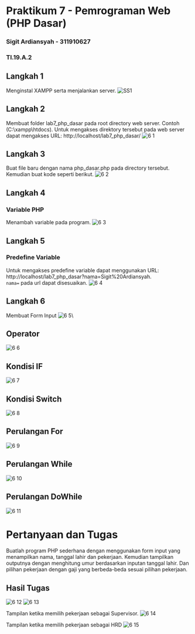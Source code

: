 # Praktikum 7 - Pemrograman Web (PHP Dasar)

### Sigit Ardiansyah - 311910627

### TI.19.A.2

## Langkah 1
Menginstal XAMPP serta menjalankan server.
![SS1](https://user-images.githubusercontent.com/56240078/117822476-cbdc8f00-b296-11eb-8ce9-87a07f6001ea.jpg)

## Langkah 2
Membuat folder lab7_php_dasar pada root directory web server. Contoh (C:\xampp\htdocs).
Untuk mengakses direktory tersebut pada web server dapat mengakses URL: http://localhost/lab7_php_dasar/
![6 1](https://user-images.githubusercontent.com/56240134/117854957-32bc7100-b2b4-11eb-8fca-7f56b5dc6b95.png)

## Langkah 3
Buat file baru dengan nama php_dasar.php pada directory tersebut. Kemudian buat kode seperti berikut. 
![6 2](https://user-images.githubusercontent.com/56240134/117854964-35b76180-b2b4-11eb-9e8b-e7a16c22d476.png)

## Langkah 4
### Variable PHP
Menambah variable pada program.
![6 3](https://user-images.githubusercontent.com/56240134/117854969-36e88e80-b2b4-11eb-930a-6d0eccf3dc63.png)

## Langkah 5
### Predefine Variable
Untuk mengakses predefine variable dapat menggunakan URL: http://localhost/lab7_php_dasar?nama=Sigit%20Ardiansyah.</br>
`nama=` pada url dapat disesuaikan.
![6 4](https://user-images.githubusercontent.com/56240134/117854974-3819bb80-b2b4-11eb-9eaf-a00cab098568.png)

## Langkah 6
Membuat Form Input
![6 5](https://user-images.githubusercontent.com/56240134/117854978-394ae880-b2b4-11eb-86ef-9da012d19f52.png)\

## Operator
![6 6](https://user-images.githubusercontent.com/56240134/117854982-394ae880-b2b4-11eb-95a9-e2871be04d36.png)

## Kondisi IF
![6 7](https://user-images.githubusercontent.com/56240134/117854985-39e37f00-b2b4-11eb-8978-54d058294a90.png)

## Kondisi Switch
![6 8](https://user-images.githubusercontent.com/56240134/117854987-3a7c1580-b2b4-11eb-9039-0517066cd77d.png)

## Perulangan For
![6 9](https://user-images.githubusercontent.com/56240134/117854988-3b14ac00-b2b4-11eb-963f-965bb06adadb.png)

## Perulangan While
![6 10](https://user-images.githubusercontent.com/56240134/117854992-3bad4280-b2b4-11eb-85ef-a0aa647927e7.png)

## Perulangan DoWhile
![6 11](https://user-images.githubusercontent.com/56240134/117854995-3c45d900-b2b4-11eb-8f31-b08630452679.png)

# Pertanyaan dan Tugas
Buatlah program PHP sederhana dengan menggunakan form input yang menampilkan nama, tanggal lahir dan pekerjaan. Kemudian tampilkan outputnya dengan menghitung umur berdasarkan inputan tanggal lahir. Dan pilihan pekerjaan dengan gaji yang berbeda-beda sesuai pilihan pekerjaan.

## Hasil Tugas
![6 12](https://user-images.githubusercontent.com/56240134/117854997-3cde6f80-b2b4-11eb-9456-7b0f558e522b.png)
![6 13](https://user-images.githubusercontent.com/56240134/117855001-3d770600-b2b4-11eb-963d-27de2f6f31cc.png)

Tampilan ketika memilih pekerjaan sebagai Supervisor.
![6 14](https://user-images.githubusercontent.com/56240134/117855004-3e0f9c80-b2b4-11eb-83a4-822c94c79cd7.png)

Tampilan ketika memilih pekerjaan sebagai HRD
![6 15](https://user-images.githubusercontent.com/56240134/117855008-3e0f9c80-b2b4-11eb-8344-31dd6c46e6b5.png)
